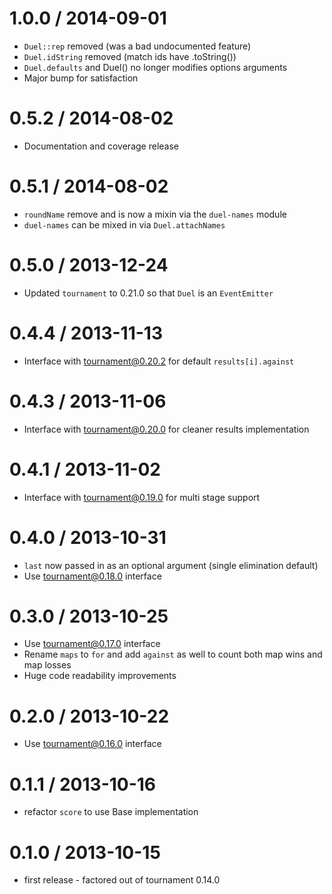 1.0.0 / 2014-09-01
==================
  * `Duel::rep` removed (was a bad undocumented feature)
  * `Duel.idString` removed (match ids have .toString())
  * `Duel.defaults` and Duel() no longer modifies options arguments
  * Major bump for satisfaction

0.5.2 / 2014-08-02
==================
  * Documentation and coverage release

0.5.1 / 2014-08-02
==================
  * `roundName` remove and is now a mixin via the `duel-names` module
  * `duel-names` can be mixed in via `Duel.attachNames`

0.5.0 / 2013-12-24
==================
  * Updated `tournament` to 0.21.0 so that `Duel` is an `EventEmitter`

0.4.4 / 2013-11-13
==================
  * Interface with tournament@0.20.2 for default `results[i].against`

0.4.3 / 2013-11-06
==================
  * Interface with tournament@0.20.0 for cleaner results implementation

0.4.1 / 2013-11-02
==================
  * Interface with tournament@0.19.0 for multi stage support

0.4.0 / 2013-10-31
==================
  * `last` now passed in as an optional argument (single elimination default)
  * Use tournament@0.18.0 interface

0.3.0 / 2013-10-25
==================
  * Use tournament@0.17.0 interface
  * Rename `maps` to `for` and add `against` as well to count both map wins and map losses
  * Huge code readability improvements

0.2.0 / 2013-10-22
==================
  * Use tournament@0.16.0 interface

0.1.1 / 2013-10-16
==================
  * refactor `score` to use Base implementation

0.1.0 / 2013-10-15
==================
  * first release - factored out of tournament 0.14.0
